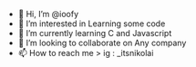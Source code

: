 - 👋 Hi, I’m @ioofy
- 👀 I’m interested in Learning some code
- 🌱 I’m currently learning C and Javascript
- 💞️ I’m looking to collaborate on Any company
- 📫 How to reach me > ig : _itsnikolai

